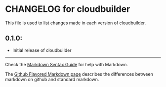 # CHANGELOG for cloudbuilder

This file is used to list changes made in each version of cloudbuilder.

## 0.1.0:

* Initial release of cloudbuilder

- - - 
Check the [Markdown Syntax Guide](http://daringfireball.net/projects/markdown/syntax) for help with Markdown.

The [Github Flavored Markdown page](http://github.github.com/github-flavored-markdown/) describes the differences between markdown on github and standard markdown.
